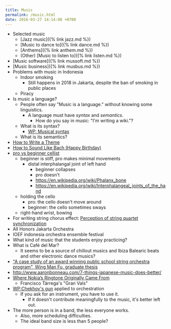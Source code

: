 ```yaml
---
title: Music
permalink: /music.html
date: 2016-03-27 14:14:08 +0700
---
```


- Selected music
    - [Jazz music]({% link jazz.md %})
    - [Music to dance to]({% link dance.md %})
    - [Anthems]({% link anthem.md %})
    - (Other) [Music to listen to]({% link listen.md %})
- [Music software]({% link mussoft.md %})
- [Music business]({% link musbus.md %})
- Problems with music in Indonesia
    - Indoor smoking
        - Still happens in 2018 in Jakarta, despite the ban of smoking in public places
    - Piracy
- Is music a language?
    - People often say "Music is a language." without knowing some linguistics.
        - A language must have *syntax* and *semantics*.
            - How do you say in music: "I'm writing a wiki."?
    - What is its syntax?
        - [WP: Musical syntax](https://en.wikipedia.org/wiki/Musical_syntax)
    - What is its semantics?
- [How to Write a Theme](https://www.youtube.com/watch?v=wHp9kQdPLuE)
- [How to Sound Like Bach (Happy Birthday)](https://www.youtube.com/watch?v=hPvAqyDd1aI)
- [pro vs beginner cellist](https://www.youtube.com/watch?v=RhXnff1daXk )
    - beginner is stiff, pro makes minimal movements
        - distal interphalangal joint of left hand
            - beginner collapses
            - pro doesn't
            - https://en.wikipedia.org/wiki/Phalanx_bone
            - https://en.wikipedia.org/wiki/Interphalangeal_joints_of_the_hand
    - holding the cello
        - pro: the cello doesn't move around
        - beginner: the cello sometimes sways
    - right-hand wrist, bowing
- For writing string chorus effect: [Perception of string quartet synchronization](https://www.ncbi.nlm.nih.gov/pmc/articles/PMC4196478/)
- All Honors Jakarta Orchestra
- IOEF indonesia orchestra ensemble festival
- What kind of music that the students enjoy practicing?
- What is Café del Mar?
    - It seems to be a source of chillout musics and Ibiza Balearic beats and other electronic dance musics?
- ["A case study of an award winning public school string orchestra program", Wing Man Fu, graduate thesis]( https://etd.ohiolink.edu/rws_etd/document/get/bgsu1242663220/inline)
- http://www.aaronbonneau.com/7-things-japanese-music-does-better/
- [Where Nokia’s Ringtone Originally Came From](https://www.youtube.com/watch?v=B5FaG6dgAxc)
    - Francisco Tárrega's "Gran Vals"
- [WP:Chekhov's gun](https://en.wikipedia.org/wiki/Chekhov%27s_gun) applied to orchestration
    - If you ask for an instrument, you have to use it.
        - If it doesn't contribute meaningfully to the music, it's better left out.
- The more person is in a band, the less everyone works.
    - Also, more scheduling difficulties.
    - The ideal band size is less than 5 people?
